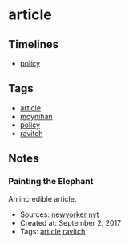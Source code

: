 # article
## Timelines
- [policy](../timelines/policy.md)
## Tags
- [article](../tags/article.md)
- [moynihan](../tags/moynihan.md)
- [policy](../tags/policy.md)
- [ravitch](../tags/ravitch.md)
## Notes
### Painting the Elephant

An incredible article.
- Sources: [newyorker](http://www.newyorker.com/) [nyt](http://www.nytimes.com/)
- Created at: September 2, 2017
- Tags: [article](../tags/article.md) [ravitch](../tags/ravitch.md)
